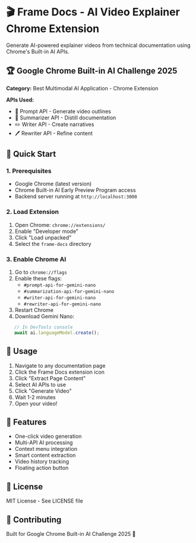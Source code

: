# 🎬 Frame Docs - AI Video Explainer Chrome Extension

Generate AI-powered explainer videos from technical documentation using Chrome's Built-in AI APIs.

## 🏆 Google Chrome Built-in AI Challenge 2025

**Category:** Best Multimodal AI Application - Chrome Extension

**APIs Used:**
- 💭 Prompt API - Generate video outlines
- 📄 Summarizer API - Distill documentation
- ✏️ Writer API - Create narratives
- 🖊️ Rewriter API - Refine content

## 🚀 Quick Start

### 1. Prerequisites
- Google Chrome (latest version)
- Chrome Built-in AI Early Preview Program access
- Backend server running at `http://localhost:3000`

### 2. Load Extension
1. Open Chrome: `chrome://extensions/`
2. Enable "Developer mode"
3. Click "Load unpacked"
4. Select the `frame-docs` directory

### 3. Enable Chrome AI
1. Go to `chrome://flags`
2. Enable these flags:
   - `#prompt-api-for-gemini-nano`
   - `#summarization-api-for-gemini-nano`
   - `#writer-api-for-gemini-nano`
   - `#rewriter-api-for-gemini-nano`
3. Restart Chrome
4. Download Gemini Nano:
```javascript
   // In DevTools console
   await ai.languageModel.create();
```

## 📖 Usage

1. Navigate to any documentation page
2. Click the Frame Docs extension icon
3. Click "Extract Page Content"
4. Select AI APIs to use
5. Click "Generate Video"
6. Wait 1-2 minutes
7. Open your video!

## 🎯 Features

- One-click video generation
- Multi-API AI processing
- Context menu integration
- Smart content extraction
- Video history tracking
- Floating action button

## 📝 License

MIT License - See LICENSE file

## 🤝 Contributing

Built for Google Chrome Built-in AI Challenge 2025 🚀
